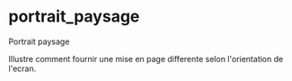# portrait_paysage

Portrait paysage

Illustre comment fournir une mise en page differente selon l'orientation de l'ecran.